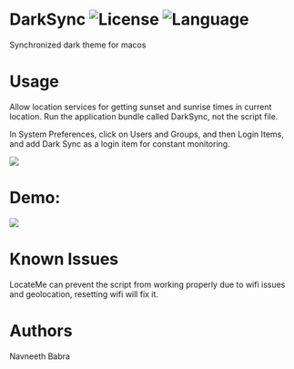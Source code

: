 # DarkSync ![License](https://img.shields.io/apm/l/vim-mode.svg?color=orange) ![Language](https://img.shields.io/github/languages/top/nbabra/DarkSync.svg?color=blue)
Synchronized dark theme for macos

##

# Usage 
Allow location services for getting sunset and sunrise times in current location. 
Run the application bundle called DarkSync, not the script file. 

In System Preferences, click on Users and Groups, and then Login Items, and add Dark Sync as a login item for constant monitoring.

![](./img/tutorial.gif)

# Demo:

![](./img/demo.gif)

# Known Issues
LocateMe can prevent the script from working properly due to wifi issues and geolocation, resetting wifi will fix it. 

# Authors
Navneeth Babra

